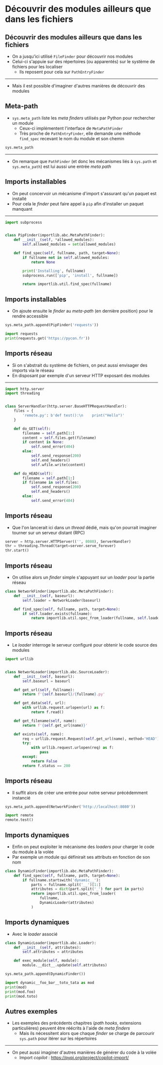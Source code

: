# Découvrir des modules ailleurs que dans les fichiers

## Découvrir des modules ailleurs que dans les fichiers

- On a jusqu'ici utilisé `FileFinder` pour découvrir nos modules
- Celui-ci s'appuie sur des répertoires (ou apparentés) sur le système de fichiers pour les localiser
    - Ils reposent pour cela sur `PathEntryFinder`

---

- Mais il est possible d'imaginer d'autres manières de découvrir des modules

## Meta-path

- `sys.meta_path` liste les _meta finders_ utilisés par Python pour rechercher un module
    - Ceux-ci implémentent l'interface de `MetaPathFinder`
    - Très proche de `PathEntryFinder`, elle demande une méthode `find_spec` recevant le nom du module et son chemin

```python
sys.meta_path
```

---

- On remarque que `PathFinder` (et donc les mécanismes liés à `sys.path` et `sys.meta_path`) est lui aussi une entrée _meta path_

## Imports installables

- On peut concervoir un mécanisme d'import s'assurant qu'un paquet est installé
- Pour cela le _finder_ peut faire appel à `pip` afin d'installer un paquet manquant

---

```python
import subprocess


class PipFinder(importlib.abc.MetaPathFinder):
    def __init__(self, *allowed_modules):
        self.allowed_modules = set(allowed_modules)

    def find_spec(self, fullname, path, target=None):
        if fullname not in self.allowed_modules:
            return None

        print('Installing', fullname)
        subprocess.run(['pip', 'install', fullname])

        return importlib.util.find_spec(fullname)
```

## Imports installables

- On ajoute ensuite le _finder_ au _meta-path_ (en dernière position) pour le rendre accessible

```python
sys.meta_path.append(PipFinder('requests'))

import requests
print(requests.get('https://pycon.fr'))
```

## Imports réseau

- Si on s'abstrait du système de fichiers, on peut aussi envisager des imports via le réseau
- En disposant par exemple d'un serveur HTTP exposant des modules

---

```python
import http.server
import threading


class ServerHandler(http.server.BaseHTTPRequestHandler):
    files = {
        'remote.py': b'def test():\n    print("Hello")'
    }

    def do_GET(self):
        filename = self.path[1:]
        content = self.files.get(filename)
        if content is None:
            self.send_error(404)
        else:
            self.send_response(200)
            self.end_headers()
            self.wfile.write(content)

    def do_HEAD(self):
        filename = self.path[1:]
        if filename in self.files:
            self.send_response(200)
            self.end_headers()
        else:
            self.send_error(404)
```

## Imports réseau

- Que l'on lancerait ici dans un _thread_ dédié, mais qu'on pourrait imaginer tourner sur un serveur distant (RPC)

```python
server = http.server.HTTPServer(('', 8080), ServerHandler)
thr = threading.Thread(target=server.serve_forever)
thr.start()
```

## Imports réseau

- On utilise alors un _finder_ simple s'appuyant sur un _loader_ pour la partie réseau

```python
class NetworkFinder(importlib.abc.MetaPathFinder):
    def __init__(self, baseurl):
        self.loader = NetworkLoader(baseurl)

    def find_spec(self, fullname, path, target=None):
        if self.loader.exists(fullname):
            return importlib.util.spec_from_loader(fullname, self.loader)
```

## Imports réseau

- Le _loader_ interroge le serveur configuré pour obtenir le code source des modules

```python
import urllib


class NetworkLoader(importlib.abc.SourceLoader):
    def __init__(self, baseurl):
        self.baseurl = baseurl

    def get_url(self, fullname):
        return f'{self.baseurl}/{fullname}.py'

    def get_data(self, url):
        with urllib.request.urlopen(url) as f:
            return f.read()

    def get_filename(self, name):
        return f'{self.get_url(name)}'

    def exists(self, name):
        req = urllib.request.Request(self.get_url(name), method='HEAD')
        try:
            with urllib.request.urlopen(req) as f:
                pass
        except:
            return False
        return f.status == 200
```

## Imports réseau

- Il suffit alors de créer une entrée pour notre serveur précédemment instancié

```python
sys.meta_path.append(NetworkFinder('http://localhost:8080'))

import remote
remote.test()
```

## Imports dynamiques

- Enfin on peut exploiter le mécanisme des _loaders_ pour charger le code du module à la volée
- Par exemple un module qui définirait ses attributs en fonction de son nom

```python
class DynamicFinder(importlib.abc.MetaPathFinder):
    def find_spec(self, fullname, path, target=None):
        if fullname.startswith('dynamic__'):
            parts = fullname.split('__')[1:]
            attributes = dict(part.split('_') for part in parts)
            return importlib.util.spec_from_loader(
                fullname,
                DynamicLoader(attributes)
            )
```

## Imports dynamiques

- Avec le _loader_ associé

```python
class DynamicLoader(importlib.abc.Loader):
    def __init__(self, attributes):
        self.attributes = attributes

    def exec_module(self, module):
        module.__dict__.update(self.attributes)
```

```python
sys.meta_path.append(DynamicFinder())

import dynamic__foo_bar__toto_tata as mod
print(mod)
print(mod.foo)
print(mod.toto)
```

## Autres exemples

- Les exemples des précédents chapitres (_path hooks_, extensions particulières) peuvent être réécrits à l'aide de _meta finders_
    - Mais ils nécessitent alors que chaque _finder_ se charge de parcourir `sys.path` pour itérer sur les répertoires

---

- On peut aussi imaginer d'autres manières de générer du code à la volée
    - Import _copilot_ : <https://pypi.org/project/copilot-import/>
